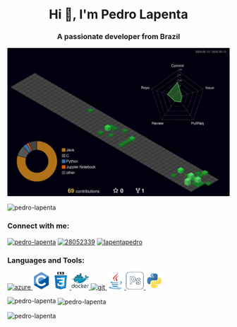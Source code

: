 <h1 align="center">Hi 👋, I'm Pedro Lapenta</h1>
<h3 align="center">A passionate developer from Brazil</h3>

![Status](./profile-3d-contrib/profile-night-green.svg)

<p align="left"> <img src="https://komarev.com/ghpvc/?username=pedro-lapenta&label=Profile%20views&color=0e75b6&style=flat" alt="pedro-lapenta" /> </p>

<h3 align="left">Connect with me:</h3>
<p align="left">
<a href="https://linkedin.com/in/pedro-lapenta" target="blank"><img align="center" src="https://raw.githubusercontent.com/rahuldkjain/github-profile-readme-generator/master/src/images/icons/Social/linked-in-alt.svg" alt="pedro-lapenta" height="30" width="40" /></a>
<a href="https://stackoverflow.com/users/28052339" target="blank"><img align="center" src="https://raw.githubusercontent.com/rahuldkjain/github-profile-readme-generator/master/src/images/icons/Social/stack-overflow.svg" alt="28052339" height="30" width="40" /></a>
<a href="https://instagram.com/lapentapedro" target="blank"><img align="center" src="https://raw.githubusercontent.com/rahuldkjain/github-profile-readme-generator/master/src/images/icons/Social/instagram.svg" alt="lapentapedro" height="30" width="40" /></a>
</p>

<h3 align="left">Languages and Tools:</h3>
<p align="left"> <a href="https://azure.microsoft.com/en-in/" target="_blank" rel="noreferrer"> <img src="https://www.vectorlogo.zone/logos/microsoft_azure/microsoft_azure-icon.svg" alt="azure" width="40" height="40"/> </a> <img src="https://raw.githubusercontent.com/devicons/devicon/master/icons/c/c-original.svg" alt="c" width="40" height="40"/> </a> <a href="https://www.w3schools.com/css/" target="_blank" rel="noreferrer"> <img src="https://raw.githubusercontent.com/devicons/devicon/master/icons/css3/css3-original-wordmark.svg" alt="css3" width="40" height="40"/> </a> <a href="https://www.docker.com/" target="_blank" rel="noreferrer"> <img src="https://raw.githubusercontent.com/devicons/devicon/master/icons/docker/docker-original-wordmark.svg" alt="docker" width="40" height="40"/> </a> <a href="https://git-scm.com/" target="_blank" rel="noreferrer"> <img src="https://www.vectorlogo.zone/logos/git-scm/git-scm-icon.svg" alt="git" width="40" height="40"/> </a> <a href="https://www.java.com" target="_blank" rel="noreferrer"> <img src="https://raw.githubusercontent.com/devicons/devicon/master/icons/java/java-original.svg" alt="java" width="40" height="40"/> </a> <a href="https://www.photoshop.com/en" target="_blank" rel="noreferrer"> <img src="https://raw.githubusercontent.com/devicons/devicon/master/icons/photoshop/photoshop-line.svg" alt="photoshop" width="40" height="40"/> </a> <a href="https://www.python.org" target="_blank" rel="noreferrer"> <img src="https://raw.githubusercontent.com/devicons/devicon/master/icons/python/python-original.svg" alt="python" width="40" height="40"/> </a> </p>

<p><img align="left" src="https://github-readme-stats.vercel.app/api/top-langs?username=pedro-lapenta&show_icons=true&locale=en&layout=compact" alt="pedro-lapenta" /></p>

<p>&nbsp;<img align="center" src="https://github-readme-stats.vercel.app/api?username=pedro-lapenta&show_icons=true&locale=en" alt="pedro-lapenta" /></p>

<p><img align="center" src="https://github-readme-streak-stats.herokuapp.com/?user=pedro-lapenta&" alt="pedro-lapenta" /></p>

